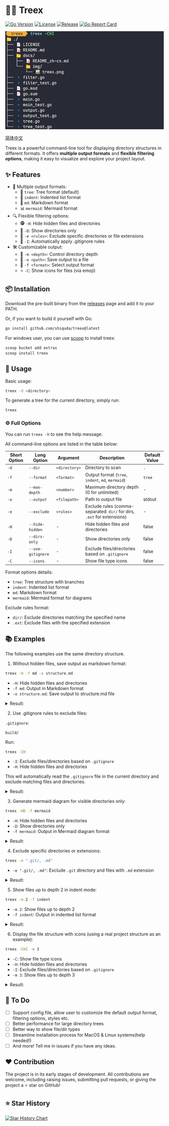 # 🌳❌ Treex

[![Go Version](https://img.shields.io/badge/Go-1.22+-00ADD8?style=flat&logo=go)](https://golang.org)
[![License](https://img.shields.io/badge/License-MIT-blue.svg)](LICENSE)
[![Release](https://img.shields.io/github/v/release/shiquda/treex?include_prereleases)](https://github.com/shiquda/treex/releases)
[![Go Report Card](https://goreportcard.com/badge/github.com/shiquda/treex)](https://goreportcard.com/report/github.com/shiquda/treex)

![Treex](/docs/img/treex.png)

[简体中文](/docs/README_zh-cn.md)

Treex is a powerful command-line tool for displaying directory structures in different formats. It offers **multiple output formats** and **flexible filtering options**, making it easy to visualize and explore your project layout.

## ✨ Features

- 🎨 Multiple output formats:
  - 🌲 `tree`: Tree format (default)
  - 📑 `indent`: Indented list format
  - 📝 `md`: Markdown format
  - 📊 `mermaid`: Mermaid format
- 🔍 Flexible filtering options:
  - 🕵️ `-H`: Hide hidden files and directories
  - 📁 `-D`: Show directories only
  - 🚫 `-e <rules>`: Exclude specific directories or file extensions
  - 📝 `-I`: Automatically apply .gitignore rules
- 🛠️ Customizable output:
  - 📏 `-m <depth>`: Control directory depth
  - 💾 `-o <path>`: Save output to a file
  - 🎯 `-f <format>`: Select output format
  - ⭐ `-C`: Show icons for files (via emoji)

## 📦 Installation

Download the pre-built binary from the [releases](https://github.com/shiquda/treex/releases) page and add it to your PATH.

Or, if you want to build it yourself with Go:

```bash
go install github.com/shiquda/treex@latest
```

For windows user, you can use [scoop](https://scoop.sh/scoop) to install treex:

```bash
scoop bucket add extras
scoop install treex
```

## 📖 Usage

Basic usage:

```bash
treex -d <directory>
```

To generate a tree for the current directory, simply run:

```bash
treex
```

### ⚙️ Full Options

You can run `treex -h` to see the help message.

All command-line options are listed in the table below:

| Short Option | Long Option    | Argument            | Description                                                                 | Default Value |
|--------------|----------------|---------------------|-----------------------------------------------------------------------------|---------------|
| `-d`         | `--dir`        | `<directory>`       | Directory to scan                                                           | `.`           |
| `-f`         | `--format`     | `<format>`          | Output format (`tree`, `indent`, `md`, `mermaid`)                           | `tree`        |
| `-m`         | `--max-depth`  | `<number>`          | Maximum directory depth (0 for unlimited)                                  | -             |
| `-o`         | `--output`     | `<filepath>`        | Path to output file                                                         | stdout        |
| `-e`         | `--exclude`    | `<rules>`           | Exclude rules (comma-separated: `dir/` for dirs, `.ext` for extensions)     | -             |
| `-H`         | `--hide-hidden` | -                   | Hide hidden files and directories                                           | false         |
| `-D`         | `--dirs-only`  | -                   | Show directories only                                                       | false         |
| `-I`         | `--use-gitignore` | -                 | Exclude files/directories based on `.gitignore`                              | false         |
| `-C`         | `--icons`      | -                   | Show file type icons                                                        | false         |

Format options details:

- `tree`: Tree structure with branches
- `indent`: Indented list format
- `md`: Markdown format
- `mermaid`: Mermaid format for diagrams

Exclude rules format:

- `dir/`: Exclude directories matching the specified name
- `.ext`: Exclude files with the specified extension

## 📚 Examples

The following examples use the same directory structure.

1. Without hidden files, save output as markdown format:

```bash
treex -H -f md -o structure.md
```

- `-H`: Hide hidden files and directories
- `-f md`: Output in Markdown format
- `-o structure.md`: Save output to structure.md file

<details>

<summary>Result:</summary>

Then in `./structure.md`:

```markdown
- ./
  - 1.go
  - 2.go
  - README.md
  - build/
    - win/
      - output.exe
  - test/
    - 3.go
    - README_test.md
```

</details>

2. Use .gitignore rules to exclude files:

`.gitignore`:

```text
build/
```

Run:

```bash
treex -IH
```

- `-I`: Exclude files/directories based on `.gitignore`
- `-H`: Hide hidden files and directories

This will automatically read the `.gitignore` file in the current directory and exclude matching files and directories.

<details>

<summary>Result:</summary>

```text
.
├── 1.go
├── 2.go
├── README.md
└── test
    ├── 3.go
    └── README_test.md
```

</details>

3. Generate mermaid diagram for visible directories only:

```bash
treex -HD -f mermaid
```

- `-H`: Hide hidden files and directories
- `-D`: Show directories only
- `-f mermaid`: Output in Mermaid diagram format

<details>

<summary>Result:</summary>

```mermaid
graph TD
    N1[./]
    N2[build/]
    N1 --> N2
    N3[win/]
    N2 --> N3
    N4[test/]
    N1 --> N4
```

</details>

4. Exclude specific directories or extensions:

```bash
treex -e ".git/, .md"
```

- `-e ".git/, .md"`: Exclude `.git` directory and files with `.md` extension

<details>

<summary>Result:</summary>

```text
.
├── .gitignore
├── 1.go
├── 2.go
├── build
│   └── win
│       └── output.exe
└── test
    └── 3.go
```

</details>

5. Show files up to depth 2 in indent mode:

```bash
treex -m 2 -f indent
```

- `-m 2`: Show files up to depth 2
- `-f indent`: Output in indented list format

<details>

<summary>Result:</summary>

```text
./
    .git/
        HEAD
        config
        description
        hooks/
        info/
        objects/
        refs/
    .gitignore
    1.go
    2.go
    README.md
    build/
        win/
    test/
        3.go
        README_test.md
```

</details>

6. Display the file structure with icons (using a real project structure as an example):

```bash
treex -CHI -m 3
```

- `-C`: Show file type icons
- `-H`: Hide hidden files and directories
- `-I`: Exclude files/directories based on `.gitignore`
- `-m 3`: Show files up to depth 3

<details>

<summary>Result:</summary>

```text
📁 ./
├── 📝 CODE_OF_CONDUCT.md
├── 📝 CONTRIBUTING.md
├── 📄 LICENSE
├── 📝 README.md
├── 📁 build/
│   ├── 📄 entitlements.mac.plist
│   ├── 📄 icon.icns
│   ├── 📄 icon.ico
│   ├── 🖼️ icon.png
│   ├── 📁 icons/
│   │   ├── 🖼️ 1024x1024.png
│   │   ├── 🖼️ 128x128.png
│   │   ├── 🖼️ 16x16.png
│   │   ├── 🖼️ 24x24.png
│   │   ├── 🖼️ 256x256.png
│   │   ├── 🖼️ 32x32.png
│   │   ├── 🖼️ 48x48.png
│   │   ├── 🖼️ 512x512.png
│   │   └── 🖼️ 64x64.png
│   ├── 🖼️ logo.png
│   ├── 📄 nsis-installer.nsh
│   ├── 🖼️ tray_icon.png
│   ├── 🖼️ tray_icon_dark.png
│   └── 🖼️ tray_icon_light.png
├── ⚙️ dev-app-update.yml
├── 📁 docs/
│   ├── 📝 README.ja.md
│   ├── 📝 README.zh.md
│   ├── 📝 dev.md
│   ├── 📝 sponsor.md
│   └── 📁 technical/
│       └── 📝 KnowledgeService.md
├── ⚙️ electron-builder.yml
├── 📜 electron.vite.config.ts
├── 📄 eslint.config.mjs
├── 📋 package.json
├── 📁 packages/
│   ├── 📁 artifacts/
│   │   ├── 📝 README.md
│   │   ├── 📋 package.json
│   │   └── 📁 statics/
│   ├── 📁 database/
│   │   ├── 📝 README.md
│   │   ├── 📁 data/
│   │   ├── 📋 package.json
│   │   ├── 📁 src/
│   │   └── 📄 yarn.lock
│   └── 📁 shared/
│       ├── 📜 IpcChannel.ts
│       └── 📁 config/
├── 📁 resources/
│   ├── 📁 cherry-studio/
│   │   ├── 🌐 license.html
│   │   └── 🌐 releases.html
│   ├── 📁 data/
│   │   └── 📋 agents.json
│   ├── 📁 js/
│   │   ├── 📜 bridge.js
│   │   └── 📜 utils.js
│   ├── 📁 scripts/
│   │   ├── 📜 download.js
│   │   ├── 📜 install-bun.js
│   │   └── 📜 install-uv.js
│   └── 📄 textMonitor.swift
├── 📁 scripts/
│   ├── 📜 after-pack.js
│   ├── 📜 build-npm.js
│   ├── 📜 check-i18n.js
│   ├── 📜 check-i18n.ts
│   ├── 📜 cloudflare-worker.js
│   ├── 📜 notarize.js
│   ├── 📜 remove-locales.js
│   ├── 📜 replace-spaces.js
│   ├── 📜 update-i18n.ts
│   ├── 📜 utils.js
│   └── 📜 version.js
├── 📁 src/
│   ├── 📁 components/
│   ├── 📁 main/
│   │   ├── 📜 config.ts
│   │   ├── 📜 constant.ts
│   │   ├── 📜 electron.d.ts
│   │   ├── 📁 embeddings/
│   │   ├── 📜 env.d.ts
│   │   ├── 📜 index.ts
│   │   ├── 📁 integration/
│   │   ├── 📜 ipc.ts
│   │   ├── 📁 loader/
│   │   ├── 📁 mcpServers/
│   │   ├── 📁 reranker/
│   │   ├── 📁 services/
│   │   └── 📁 utils/
│   ├── 📁 preload/
│   │   ├── 📜 index.d.ts
│   │   └── 📜 index.ts
│   └── 📁 renderer/
│       ├── 🌐 index.html
│       └── 📁 src/
├── 📋 tsconfig.json
├── 📋 tsconfig.node.json
├── 📋 tsconfig.web.json
└── 📄 yarn.lock
```

</details>

## 📝 To Do

- [ ] Support config file, allow user to customize the default output format, filtering options, styles etc.
- [ ] Better performance for large directory trees
- [ ] Better way to show file/dir types
- [ ] Streamline installation process for MacOS & Linux systems(help needed!)
- [ ] And more! Tell me in issues if you have any ideas.

## ♥️ Contribution

The project is in its early stages of development. All contributions are welcome, including raising issues, submitting pull requests, or giving the project a ⭐ star on GitHub!

## ⭐ Star History

<a href="https://www.star-history.com/#shiquda/treex&Timeline">
 <picture>
   <source media="(prefers-color-scheme: dark)" srcset="https://api.star-history.com/svg?repos=shiquda/treex&type=Timeline&theme=dark" />
   <source media="(prefers-color-scheme: light)" srcset="https://api.star-history.com/svg?repos=shiquda/treex&type=Timeline" />
   <img alt="Star History Chart" src="https://api.star-history.com/svg?repos=shiquda/treex&type=Timeline" />
 </picture>
</a>
